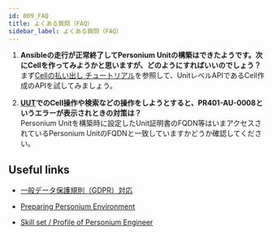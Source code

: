 ```yaml
---
id: 009_FAQ
title: よくある質問（FAQ）  
sidebar_label: よくある質問（FAQ）  
---
```


1. **Ansibleの走行が正常終了してPersonium Unitの構築はできたようです。次にCellを作ってみようかと思いますが、どのようにすればいいのでしょう？**  
まず[Cellの払い出し チュートリアル](../unit-administrator/tutorial.md)を参照して、UnitレベルAPIであるCell作成のAPIを試してみましょう。  

1. **[UUT](../unit-administrator/Unit-User.md)でのCell操作や検索などの操作をしようとすると、PR401-AU-0008というエラーが表示されときの対策は？**  
Personium Unitを構築時に設定したUnit証明書のFQDN等はいまアクセスされているPersonium UnitのFQDNと一致していますかどうか確認してください。  

## Useful links  
- [一般データ保護規則（GDPR）対応](https://hackmd.io/@dixonsiu/GDPR-Support-Personium-Japanese)  

- [Preparing Personium Environment](https://hackmd.io/@dixonsiu/Preparing-Personium-Environment)  

- [Skill set / Profile of Personium Engineer](https://hackmd.io/@dixonsiu/Personium-Engineer-Skill-Set)  

